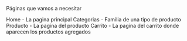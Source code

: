 

Páginas que vamos a necesitar

Home  - La pagina principal
Categorias - Familia de una tipo de producto
Producto - La pagina del producto
Carrito - La pagina del carrito donde aparecen los productos agregados
